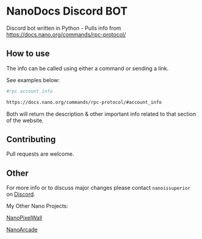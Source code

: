 # NanoDocs Discord BOT 

Discord bot written in Python - Pulls info from https://docs.nano.org/commands/rpc-protocol/

## How to use

The info can  be called using either a command or sending a link. 

See examples below: 

```bash
#rpc account_info

https://docs.nano.org/commands/rpc-protocol/#account_info
```

Both will return the description & other important info related to that section of the website.

## Contributing
Pull requests are welcome. 

## Other
For more info or to discuss major changes please contact `nanoissuperior` on [Discord](https://chat.nano.org).


My Other Nano Projects:

[NanoPixelWall](https://nanopixelwall.com)

[NanoArcade](https://nanoarcade.org)
